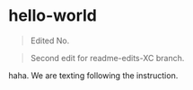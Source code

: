 # hello-world

>Edited No.

>Second edit for readme-edits-XC branch.

haha.
We are texting following the instruction.
